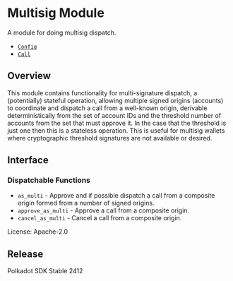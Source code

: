 # Multisig Module
A module for doing multisig dispatch.

- [`Config`](https://docs.rs/pallet-multisig/latest/pallet_multisig/pallet/trait.Config.html)
- [`Call`](https://docs.rs/pallet-multisig/latest/pallet_multisig/pallet/enum.Call.html)

## Overview

This module contains functionality for multi-signature dispatch, a (potentially) stateful
operation, allowing multiple signed
origins (accounts) to coordinate and dispatch a call from a well-known origin, derivable
deterministically from the set of account IDs and the threshold number of accounts from the
set that must approve it. In the case that the threshold is just one then this is a stateless
operation. This is useful for multisig wallets where cryptographic threshold signatures are
not available or desired.

## Interface

### Dispatchable Functions

- `as_multi` - Approve and if possible dispatch a call from a composite origin formed from a
  number of signed origins.
- `approve_as_multi` - Approve a call from a composite origin.
- `cancel_as_multi` - Cancel a call from a composite origin.

[`Call`]: ./enum.Call.html
[`Config`]: ./trait.Config.html

License: Apache-2.0


## Release

Polkadot SDK Stable 2412
